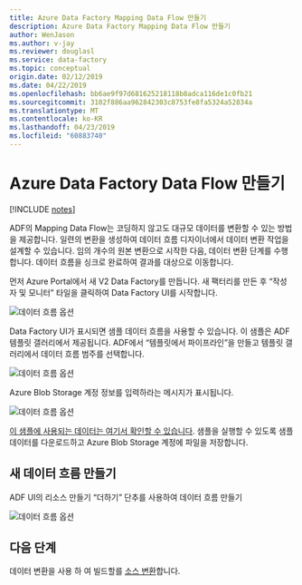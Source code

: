 ```yaml
---
title: Azure Data Factory Mapping Data Flow 만들기
description: Azure Data Factory Mapping Data Flow 만들기
author: WenJason
ms.author: v-jay
ms.reviewer: douglasl
ms.service: data-factory
ms.topic: conceptual
origin.date: 02/12/2019
ms.date: 04/22/2019
ms.openlocfilehash: bb6ae9f97d681625218118b8adca116de1c0fb21
ms.sourcegitcommit: 3102f886aa962842303c8753fe8fa5324a52834a
ms.translationtype: MT
ms.contentlocale: ko-KR
ms.lasthandoff: 04/23/2019
ms.locfileid: "60883740"
---
```

# <a name="create-azure-data-factory-data-flow"></a>Azure Data Factory Data Flow 만들기

[!INCLUDE [notes](../../includes/data-factory-data-flow-preview.md)]

ADF의 Mapping Data Flow는 코딩하지 않고도 대규모 데이터를 변환할 수 있는 방법을 제공합니다. 일련의 변환을 생성하여 데이터 흐름 디자이너에서 데이터 변환 작업을 설계할 수 있습니다. 임의 개수의 원본 변환으로 시작한 다음, 데이터 변환 단계를 수행합니다. 데이터 흐름을 싱크로 완료하여 결과를 대상으로 이동합니다.

먼저 Azure Portal에서 새 V2 Data Factory를 만듭니다. 새 팩터리를 만든 후 “작성자 및 모니터” 타일을 클릭하여 Data Factory UI를 시작합니다.

![데이터 흐름 옵션](media/data-flow/v2dataflowportal.png "데이터 흐름 만들기")

Data Factory UI가 표시되면 샘플 데이터 흐름을 사용할 수 있습니다. 이 샘플은 ADF 템플릿 갤러리에서 제공됩니다. ADF에서 “템플릿에서 파이프라인”을 만들고 템플릿 갤러리에서 데이터 흐름 범주를 선택합니다.

![데이터 흐름 옵션](media/data-flow/template.png "데이터 흐름 만들기")

Azure Blob Storage 계정 정보를 입력하라는 메시지가 표시됩니다.

![데이터 흐름 옵션](media/data-flow/template2.png "데이터 흐름 만들기 2")

[이 샘플에 사용되는 데이터는 여기서 확인할 수 있습니다](https://github.com/kromerm/adfdataflowdocs/tree/master/sampledata). 샘플을 실행할 수 있도록 샘플 데이터를 다운로드하고 Azure Blob Storage 계정에 파일을 저장합니다.

## <a name="create-new-data-flow"></a>새 데이터 흐름 만들기

ADF UI의 리소스 만들기 “더하기” 단추를 사용하여 데이터 흐름 만들기

![데이터 흐름 옵션](media/data-flow/newresource.png "새 리소스")

## <a name="next-steps"></a>다음 단계

데이터 변환을 사용 하 여 빌드할를 [소스 변환](data-flow-source.md)합니다.
